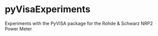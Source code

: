 # pyVisaExperiments
Experiments with the PyVISA package for the Rohde &amp; Schwarz NRP2 Power Meter
